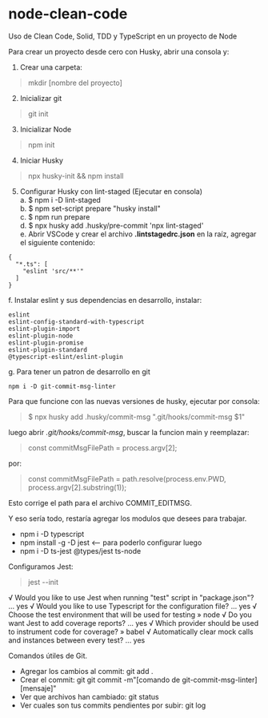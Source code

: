 # node-clean-code
Uso de Clean Code, Solid, TDD y TypeScript en un proyecto de Node


Para crear un proyecto desde cero con Husky, abrir una consola y:
1. Crear una carpeta:
> mkdir [nombre del proyecto]
2. Inicializar git
> git init
3. Inicializar Node
> npm init
4. Iniciar Husky
> npx husky-init && npm install
5. Configurar Husky con lint-staged (Ejecutar en consola)<br>
a. $ npm i -D lint-staged<br>
b. $ npm set-script prepare "husky install"<br>
c. $ npm run prepare<br>
d. $ npx husky add .husky/pre-commit 'npx lint-staged'<br>
e. Abrir VSCode y crear el archivo **.lintstagedrc.json** en la raíz, agregar el siguiente contenido:
```
{
  "*.ts": [
    "eslint 'src/**'"
  ]
}
```
f. Instalar eslint y sus dependencias en desarrollo, instalar:<br>

```
eslint
eslint-config-standard-with-typescript
eslint-plugin-import
eslint-plugin-node
eslint-plugin-promise
eslint-plugin-standard
@typescript-eslint/eslint-plugin
```
g. Para tener un patron de desarrollo en git<br>
```
npm i -D git-commit-msg-linter
```

Para que funcione con las nuevas versiones de husky, ejecutar por consola:
>$ npx husky add .husky/commit-msg ".git/hooks/commit-msg \$1"

luego abrir *.git/hooks/commit-msg*, buscar la funcion main y reemplazar:

>const commitMsgFilePath = process.argv[2];

por:

>const commitMsgFilePath = path.resolve(process.env.PWD, process.argv[2].substring(1));

Esto corrige el path para el archivo COMMIT_EDITMSG.

Y eso sería todo, restaría agregar los modulos que desees para trabajar.

* npm i -D typescript
* npm install -g -D jest <-- para poderlo configurar luego
* npm i -D ts-jest @types/jest ts-node

Configuramos Jest:
> jest --init

√ Would you like to use Jest when running "test" script in "package.json"? ... yes
√ Would you like to use Typescript for the configuration file? ... yes
√ Choose the test environment that will be used for testing » node
√ Do you want Jest to add coverage reports? ... yes
√ Which provider should be used to instrument code for coverage? » babel
√ Automatically clear mock calls and instances between every test? ... yes

Comandos útiles de Git.
* Agregar los cambios al commit: git add .
* Crear el commit: git git commit -m"[comando de git-commit-msg-linter] [mensaje]"
* Ver que archivos han cambiado: git status
* Ver cuales son tus commits pendientes por subir: git log


